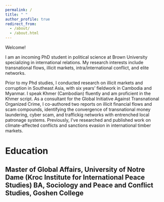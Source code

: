 ```yaml
---
permalink: /
title: " "
author_profile: true
redirect_from: 
  - /about/
  - /about.html
---
```


Welcome!

I am an incoming PhD student in political science at Brown University specializing in international relations. My research interests include transnational flows, illicit markets, intra/international conflict, and elite networks.

Prior to my Phd studies, I conducted research on illicit markets and corruption in Southeast Asia, with six years’ fieldwork in Cambodia and Myanmar. I speak Khmer (Cambodian) fluently and am proficient in the Khmer script. As a consultant for the Global Initiative Against Transnational Organized Crime, I co-authored two reports on illicit financial flows and scam compounds, identifying the convergence of transnational money laundering, cyber scam, and traffickig networks with entrenched local patronage systems. Previously, I've researched and published work on climate-affected conflicts and sanctions evasion in international timber markets.

Education
======
Master of Global Affairs, University of Notre Dame (Kroc Institute for International Peace Studies)
BA, Sociology and Peace and Conflict Studies, Goshen College
---
